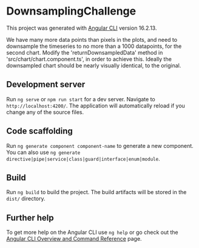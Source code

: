 # DownsamplingChallenge

This project was generated with [Angular CLI](https://github.com/angular/angular-cli) version 16.2.13.

We have many more data points than pixels in the plots, and need to downsample the timeseries to no more than a 1000 datapoints, for the second chart. Modify the 'returnDownsampledData' method in 'src/chart/chart.component.ts', in order to achieve this. Ideally the downsampled chart should be nearly visually identical, to the original.

## Development server

Run `ng serve` or `npm run start` for a dev server. Navigate to `http://localhost:4200/`. The application will automatically reload if you change any of the source files.

## Code scaffolding

Run `ng generate component component-name` to generate a new component. You can also use `ng generate directive|pipe|service|class|guard|interface|enum|module`.

## Build

Run `ng build` to build the project. The build artifacts will be stored in the `dist/` directory.

## Further help

To get more help on the Angular CLI use `ng help` or go check out the [Angular CLI Overview and Command Reference](https://angular.io/cli) page.
